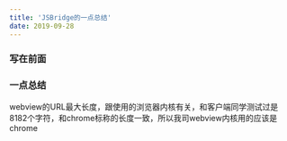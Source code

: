 ```yaml
---
title: 'JSBridge的一点总结'
date: 2019-09-28
---
```


### 写在前面


### 一点总结

webview的URL最大长度，跟使用的浏览器内核有关，和客户端同学测试过是8182个字符，和chrome标称的长度一致，所以我司webview内核用的应该是chrome